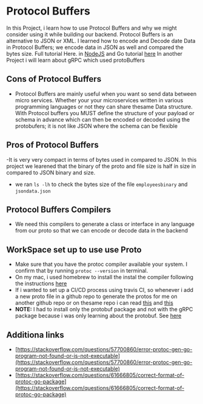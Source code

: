 # Protocol Buffers

In this Project, i learn how to use Protocol Buffers and why we might consider using it while building our backend. Protocol Buffers is an alternative to JSON or XML. I learned how to encode and Decode date Data in Protocol Buffers; we encode data in JSON as well and compared the bytes size. Full tutorial Here. in [NodeJS](https://www.youtube.com/watch?v=46O73On0gyI&t=1128s) and Go tutorial [here](https://www.youtube.com/watch?v=qWN69yfRsVs)
In another Project i will learn about gRPC which used protoBuffers

## Cons of Protocol Buffers

- Protocol Buffers are mainly useful when you want so send data between micro services. Whether your your microservices written in various programming languages or not they can share thesame Data structure. With Protocol buffers you MUST define the structure of your payload or schema in advance which can then be encoded or decoded using the protobufers; it is not like JSON where the schema can be flexible

## Pros of Protocol Buffers

-It is very very compact in terms of bytes used in compared to JSON. In this project we learened that the binary of the proto and file size is half in size in compared to JSON binary and size.

- we ran `ls -lh` to check the bytes size of the file `employeesbinary` and `jsondata.json`

## Protocol Buffers Compilers

- We need this compilers to generate a class or interface in any language from our proto so that we can encode or decode data in the backend

## WorkSpace set up to use use Proto

- Make sure that you have the protoc compiler available your system. I confirm that by running `protoc --version` in terminal.
- On my mac, i used homebrew to install the instal the compiler following the instructions [here](https://grpc.io/docs/protoc-installation/)
- If i wanted to set up a CI/CD process using travis CI, so whenever i add a new proto file in a github repo to generate the protos for me on another github repo or on thesame repo i can read [this](https://docs.travis-ci.com/user/installing-dependencies/#installing-packages-on-macos) and [this](https://docs.travis-ci.com/user/installing-dependencies/#installing-projects-from-source)
- **NOTE:** I had to install only the protobuf package and not with the gRPC package because i was only learning about the protobuf. See [here](https://grpc.io/docs/languages/go/quickstart/)

## Additiona links

- [https://stackoverflow.com/questions/57700860/error-protoc-gen-go-program-not-found-or-is-not-executable](https://stackoverflow.com/questions/57700860/error-protoc-gen-go-program-not-found-or-is-not-executable)
- [https://stackoverflow.com/questions/61666805/correct-format-of-protoc-go-package](https://stackoverflow.com/questions/61666805/correct-format-of-protoc-go-package)
